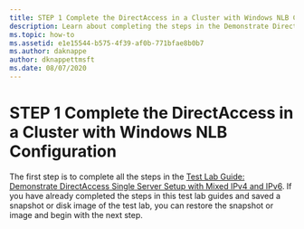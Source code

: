 ```yaml
---
title: STEP 1 Complete the DirectAccess in a Cluster with Windows NLB Configuration
description: Learn about completing the steps in the Demonstrate DirectAccess Single Server Setup with Mixed IPv4 and IPv6 test lab guide.
ms.topic: how-to
ms.assetid: e1e15544-b575-4f39-af0b-771bfae8b0b7
ms.author: daknappe
author: dknappettmsft
ms.date: 08/07/2020
---
```

# STEP 1 Complete the DirectAccess in a Cluster with Windows NLB Configuration

The first step is to complete all the steps in the [Test Lab Guide: Demonstrate DirectAccess Single Server Setup with Mixed IPv4 and IPv6](https://go.microsoft.com/fwlink/p/?LinkId=237004). If you have already completed the steps in this test lab guides and saved a snapshot or disk image of the test lab, you can restore the snapshot or image and begin with the next step.

